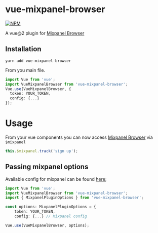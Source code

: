 # vue-mixpanel-browser

[![NPM](https://nodei.co/npm/vue-mixpanel-browser.png)](https://www.npmjs.com/package/vue-mixpanel-browser)

A vue@2 plugin for [Mixpanel Browser](https://www.npmjs.com/package/mixpanel-browser)

## Installation

```
yarn add vue-mixpanel-browser
```

From you main file.
```typescript
import Vue from 'vue';
import VueMixpanelBrowser from 'vue-mixpanel-browser';
Vue.use(VueMixpanelBrowser, {
  token: YOUR_TOKEN,
  config: {...}
});
```

# Usage

From your vue components you can now access [Mixpanel Browser](https://www.npmjs.com/package/mixpanel-browser) via `$mixpanel`
```typescript
this.$mixpanel.track('sign up');
```

## Passing mixpanel options


Available config for mixpanel can be found [here](https://developer.mixpanel.com/docs/javascript-full-api-reference#mixpanelset_config);

```typescript
import Vue from 'vue';
import VueMixpanelBrowser from 'vue-mixpanel-browser';
import { MixpanelPluginOptions } from 'vue-mixpanel-browser';

const options: MixpanelPluginOptions = {
    token: YOUR_TOKEN,
    config: {...} // Mixpanel config

Vue.use(VueMixpanelBrowser, options);
```
